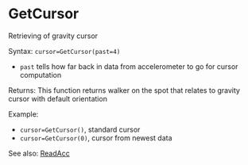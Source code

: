 # GetCursor 

Retrieving of gravity cursor 

Syntax: `cursor=GetCursor(past=4)` 

* `past` tells how far back in data from accelerometer to go for cursor computation 

Returns: This function returns walker on the spot that relates to gravity cursor with default orientation 

Example: 

* `cursor=GetCursor()`, standard cursor 
* `cursor=GetCursor(0)`, cursor from newest data 

See also: [ReadAcc](/api-native-functions/readacc.md)

